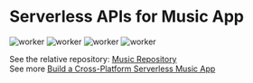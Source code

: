 # Serverless APIs for Music App

![worker](https://img.shields.io/badge/Typescript-blue)
![worker](https://img.shields.io/badge/Cloudflare-Workers-green)
![worker](https://img.shields.io/badge/Cloudflare-R2-orange)
![worker](https://img.shields.io/badge/Cloudflare-D1-brightgreen)

See the relative repository: [Music Repository](https://github.com/roger-twan/music)  
See more [Build a Cross-Platform Serverless Music App](https://roger.ink/blog/Building%20a%20Cross-Platform%20Serverless%20Music%20App)
